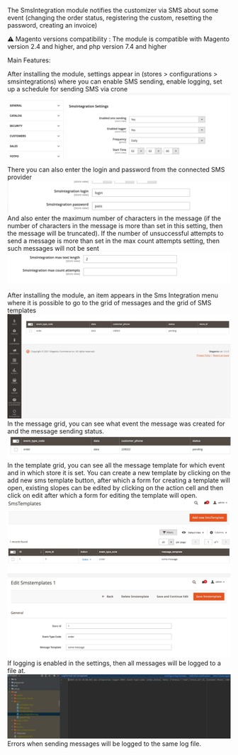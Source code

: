 The SmsIntegration module notifies the customizer via SMS about some event (changing the order status, registering the custom, resetting the password, creating an invoice)

⚠️ Magento versions compatibility :
The module is compatible with Magento version 2.4 and higher, and php version 7.4 and higher

Main Features:

After installing the module, settings appear in (stores > configurations > smsintegrations) where you can enable SMS sending, enable logging, set up a schedule for sending SMS via crone
![](img1.jpg)

There you can also enter the login and password from the connected SMS provider
![](img2.jpg)
And also enter the maximum number of characters in the message (if the number of characters in the message is more than set in this setting, then the message will be truncated).
If the number of unsuccessful attempts to send a message is more than set in the max count attempts setting, then such messages will not be sent![](img3.jpg)

After installing the module, an item appears in the Sms Integration menu
where it is possible to go to the grid of messages and the grid of SMS templates![](img4.jpg)
In the message grid, you can see what event the message was created for and the message sending status.
![](img5.jpg)
In the template grid, you can see all the message template for which event and in which store it is set. You can create a new template by clicking on the add new sms template button, after which a form for creating a template will open, existing slopes can be edited by clicking on the action cell and then click on edit after which a form for editing the template will open.
![](img6.jpg)
![](img7.jpg)
If logging is enabled in the settings, then all messages will be logged to a file at.![](img8.jpg)
Errors when sending messages will be logged to the same log file.
